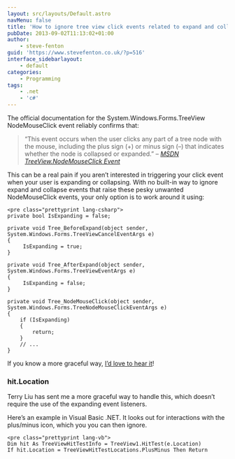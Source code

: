```yaml
---
layout: src/layouts/Default.astro
navMenu: false
title: 'How to ignore tree view click events related to expand and collapse icons'
pubDate: 2013-09-02T11:13:02+01:00
author:
    - steve-fenton
guid: 'https://www.stevefenton.co.uk/?p=516'
interface_sidebarlayout:
    - default
categories:
    - Programming
tags:
    - .net
    - 'c#'
---
```


The official documentation for the System.Windows.Forms.TreeView NodeMouseClick event reliably confirms that:

> “This event occurs when the user clicks any part of a tree node with the mouse, including the plus sign (<span class="label">+</span>) or minus sign (<span class="label">–</span>) that indicates whether the node is collapsed or expanded.” – [<cite>MSDN TreeView.NodeMouseClick Event</cite>](http://msdn.microsoft.com/en-us/library/system.windows.forms.treeview.nodemouseclick.aspx)

This can be a real pain if you aren’t interested in triggering your click event when your user is expanding or collapsing. With no built-in way to ignore expand and collapse events that raise these pesky unwanted NodeMouseClick events, your only option is to work around it using:

```
<pre class="prettyprint lang-csharp">
private bool IsExpanding = false;

private void Tree_BeforeExpand(object sender, System.Windows.Forms.TreeViewCancelEventArgs e)
{
     IsExpanding = true;
}

private void Tree_AfterExpand(object sender, System.Windows.Forms.TreeViewEventArgs e)
{
     IsExpanding = false;
}

private void Tree_NodeMouseClick(object sender, System.Windows.Forms.TreeNodeMouseClickEventArgs e)
{
    if (IsExpanding)
    {
        return;
    }
    // ...
}
```

If you know a more graceful way, [I’d love to hear it](/Content/Contact/)!

### hit.Location

Terry Liu has sent me a more graceful way to handle this, which doesn’t require the use of the expanding event listeners.

Here’s an example in Visual Basic .NET. It looks out for interactions with the plus/minus icon, which you you can then ignore.

```
<pre class="prettyprint lang-vb">
Dim hit As TreeViewHitTestInfo = TreeView1.HitTest(e.Location)
If hit.Location = TreeViewHitTestLocations.PlusMinus Then Return
```